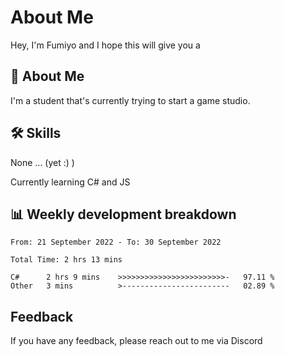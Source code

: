 
# About Me

Hey, I'm Fumiyo and I hope this will give you a 


## 🚀 About Me
I'm a student that's currently trying to start a game studio.


## 🛠 Skills
None ... (yet :) )

Currently learning C# and JS


## 📊 Weekly development breakdown
<!--START_SECTION:waka-->

```text
From: 21 September 2022 - To: 30 September 2022

Total Time: 2 hrs 13 mins

C#      2 hrs 9 mins    >>>>>>>>>>>>>>>>>>>>>>>>-   97.11 %
Other   3 mins          >------------------------   02.89 %
```

<!--END_SECTION:waka-->


## Feedback

If you have any feedback, please reach out to me via Discord
